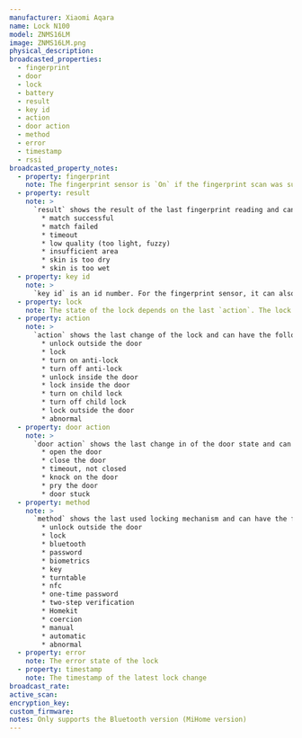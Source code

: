 ```yaml
---
manufacturer: Xiaomi Aqara
name: Lock N100
model: ZNMS16LM
image: ZNMS16LM.png
physical_description:
broadcasted_properties:
  - fingerprint
  - door
  - lock
  - battery
  - result
  - key id
  - action
  - door action
  - method
  - error
  - timestamp
  - rssi
broadcasted_property_notes:
  - property: fingerprint
    note: The fingerprint sensor is `On` if the fingerprint scan was succesful, otherwise it is `Off` The fingerprint entity has two extra attributes, `result` and `key id`.
  - property: result
    note: >
      `result` shows the result of the last fingerprint reading and can have the following values:
        * match successful
        * match failed
        * timeout
        * low quality (too light, fuzzy)
        * insufficient area
        * skin is too dry
        * skin is too wet
  - property: key id
    note: >
      `key id` is an id number. For the fingerprint sensor, it can also be `administrator` or `unknown operator`
  - property: lock
    note: The state of the lock depends on the last `action`. The lock entity has five extra attributes, `action`, `method`, `error` and `key id` and `timestamp`
  - property: action
    note: >
      `action` shows the last change of the lock and can have the followng values:
        * unlock outside the door
        * lock
        * turn on anti-lock
        * turn off anti-lock
        * unlock inside the door
        * lock inside the door
        * turn on child lock
        * turn off child lock
        * lock outside the door
        * abnormal
  - property: door action
    note: >
      `door action` shows the last change in of the door state and can have the followng values:
        * open the door
        * close the door
        * timeout, not closed
        * knock on the door
        * pry the door
        * door stuck
  - property: method
    note: >
      `method` shows the last used locking mechanism and can have the following values:
        * unlock outside the door
        * lock
        * bluetooth
        * password
        * biometrics
        * key
        * turntable
        * nfc
        * one-time password
        * two-step verification
        * Homekit
        * coercion
        * manual
        * automatic
        * abnormal
  - property: error
    note: The error state of the lock
  - property: timestamp
    note: The timestamp of the latest lock change
broadcast_rate:
active_scan:
encryption_key:
custom_firmware:
notes: Only supports the Bluetooth version (MiHome version)
---
```

